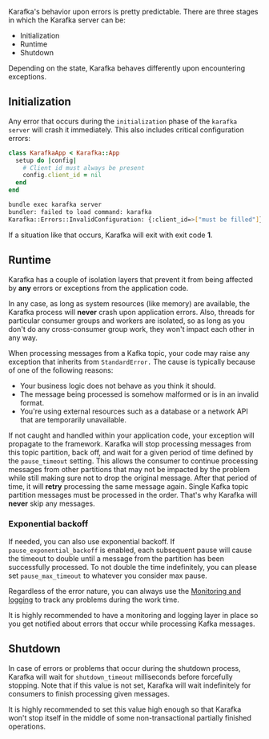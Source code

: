 Karafka's behavior upon errors is pretty predictable. There are three stages in which the Karafka server can be:

- Initialization
- Runtime
- Shutdown

Depending on the state, Karafka behaves differently upon encountering exceptions.

## Initialization

Any error that occurs during the `initialization` phase of the `karafka server` will crash it immediately. This also includes critical configuration errors:

```ruby
class KarafkaApp < Karafka::App
  setup do |config|
    # Client id must always be present
    config.client_id = nil
  end
end
```

```bash
bundle exec karafka server
bundler: failed to load command: karafka
Karafka::Errors::InvalidConfiguration: {:client_id=>["must be filled"]}
```

If a situation like that occurs, Karafka will exit with exit code **1**.

## Runtime

Karafka has a couple of isolation layers that prevent it from being affected by **any** errors or exceptions from the application code.

In any case, as long as system resources (like memory) are available, the Karafka process will **never** crash upon application errors. Also, threads for particular consumer groups and workers are isolated, so as long as you don't do any cross-consumer group work, they won't impact each other in any way.

When processing messages from a Kafka topic, your code may raise any exception that inherits from `StandardError.` The cause is typically because of one of the following reasons:

- Your business logic does not behave as you think it should.
- The message being processed is somehow malformed or is in an invalid format.
- You're using external resources such as a database or a network API that are temporarily unavailable.

If not caught and handled within your application code, your exception will propagate to the framework. Karafka will stop processing messages from this topic partition, back off, and wait for a given period of time defined by the `pause_timeout` setting. This allows the consumer to continue processing messages from other partitions that may not be impacted by the problem while still making sure not to drop the original message. After that period of time, it will **retry** processing the same message again. Single Kafka topic partition messages must be processed in the order. That's why Karafka will **never** skip any messages.

### Exponential backoff

If needed, you can also use exponential backoff. If `pause_exponential_backoff` is enabled, each subsequent pause will cause the timeout to double until a message from the partition has been successfully processed. To not double the time indefinitely, you can please set `pause_max_timeout` to whatever you consider max pause.

Regardless of the error nature, you can always use the [Monitoring and logging](https://github.com/karafka/karafka/wiki/Events-monitoring-and-logging) to track any problems during the work time.

It is highly recommended to have a monitoring and logging layer in place so you get notified about errors that occur while processing Kafka messages.

## Shutdown

In case of errors or problems that occur during the shutdown process, Karafka will wait for `shutdown_timeout` milliseconds before forcefully stopping. Note that if this value is not set, Karafka will wait indefinitely for consumers to finish processing given messages.

It is highly recommended to set this value high enough so that Karafka won't stop itself in the middle of some non-transactional partially finished operations.
